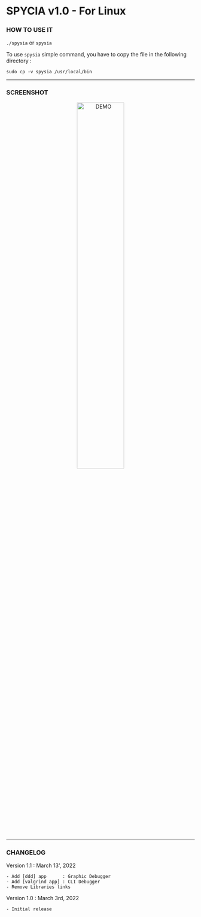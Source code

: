# **SPYCIA v1.0 - For Linux**

### **HOW TO USE IT**
```./spysia``` or ```spysia```

To use ```spysia``` simple command,  you have to copy the file in the following directory :  
    
```sudo cp -v spysia /usr/local/bin```

---
### **SCREENSHOT**
<div align="center">
    <img
        src="https://github.com/Ayckinn/CPP/blob/main/APPS/Spysia/demo.png"
        alt="DEMO"
        style="width:50%">
</div>

---
### **CHANGELOG**

Version 1.1 : March 13', 2022

    - Add [ddd] app      : Graphic Debugger
    - Add [valgrind app] : CLI Debugger
    - Remove Libraries links
    
Version 1.0 : March 3rd, 2022

    - Initial release